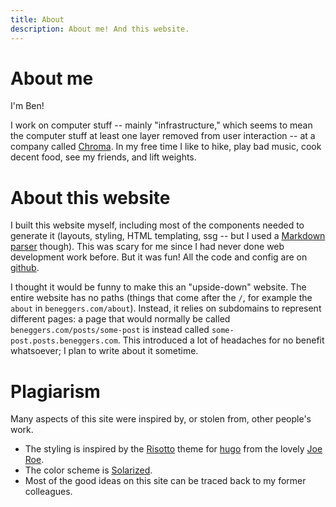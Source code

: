 ```yaml
---
title: About
description: About me! And this website.
---
```


# About me

I'm Ben!

I work on computer stuff -- mainly "infrastructure," which seems to mean the computer stuff at least one layer removed from user interaction -- at a company called [Chroma](https://trychroma.com). In my free time I like to hike, play bad music, cook decent food, see my friends, and lift weights.

# About this website

I built this website myself, including most of the components needed to generate it (layouts, styling, HTML templating, ssg -- but I used a [Markdown parser](https://pypi.org/project/Markdown/) though). This was scary for me since I had never done web development work before. But it was fun! All the code and config are on [github](https://github.com/beggers/beneggers.com).

I thought it would be funny to make this an "upside-down" website. The entire website has no paths (things that come after the `/`, for example the `about` in `beneggers.com/about`). Instead, it relies on subdomains to represent different pages: a page that would normally be called `beneggers.com/posts/some-post` is instead called `some-post.posts.beneggers.com`. This introduced a lot of headaches for no benefit whatsoever; I plan to write about it sometime.

# Plagiarism

Many aspects of this site were inspired by, or stolen from, other people's work.

- The styling is inspired by the [Risotto](https://themes.gohugo.io/themes/risotto/) theme for [hugo](https://gohugo.io/) from the lovely [Joe Roe](https://joeroe.io/).
- The color scheme is [Solarized](https://ethanschoonover.com/solarized/).
- Most of the good ideas on this site can be traced back to my former colleagues.
